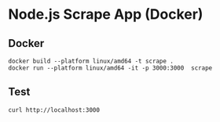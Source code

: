 # Node.js Scrape App (Docker)

## Docker
```
docker build --platform linux/amd64 -t scrape . 
docker run --platform linux/amd64 -it -p 3000:3000  scrape 
```

## Test
```
curl http://localhost:3000
```
